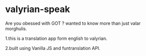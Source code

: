 # valyrian-speak
Are you obessed with GOT ? wanted to know more than just valar morghulis. 


1.this is a translation app form english to valyrian.


2.built using Vanilla JS and funtranslation API. 
